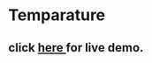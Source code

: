# Temparature
## click <a href="https://deepthigadi04.github.io/temparature/"> here </a> for live demo.
